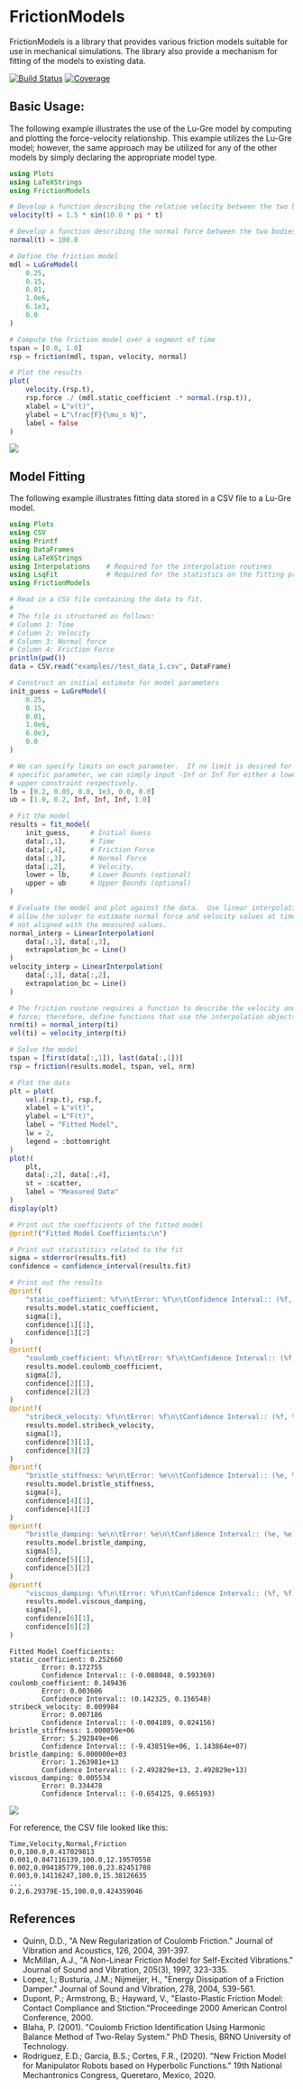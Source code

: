 # FrictionModels
FrictionModels is a library that provides various friction models suitable for use in mechanical simulations.  The library also provide a mechanism for fitting of the models to existing data.

[![Build Status](https://github.com/jchristopherson/FrictionModels.jl/actions/workflows/CI.yml/badge.svg?branch=main)](https://github.com/jchristopherson/FrictionModels.jl/actions/workflows/CI.yml?query=branch%3Amain)
[![Coverage](https://codecov.io/gh/jchristopherson/FrictionModels.jl/branch/main/graph/badge.svg)](https://codecov.io/gh/jchristopherson/FrictionModels.jl)

## Basic Usage:
The following example illustrates the use of the Lu-Gre model by computing and plotting the force-velocity relationship.  This example utilizes the Lu-Gre model; however, the same approach may be utilized for any of the other models by simply declaring the appropriate model type.
```julia
using Plots
using LaTeXStrings
using FrictionModels

# Develop a function describing the relative velocity between the two bodies.
velocity(t) = 1.5 * sin(10.0 * pi * t)

# Develop a function describing the normal force between the two bodies.
normal(t) = 100.0

# Define the friction model
mdl = LuGreModel(
    0.25,
    0.15,
    0.01,
    1.0e6,
    6.1e3,
    0.0
)

# Compute the friction model over a segment of time
tspan = [0.0, 1.0]
rsp = friction(mdl, tspan, velocity, normal)

# Plot the results
plot(
    velocity.(rsp.t), 
    rsp.force ./ (mdl.static_coefficient .* normal.(rsp.t)),
    xlabel = L"v(t)",
    ylabel = L"\frac{F}{\mu_s N}",
    label = false
)
```
![](images/lu_gre_example_plot_1.png?raw=true)

## Model Fitting
The following example illustrates fitting data stored in a CSV file to a Lu-Gre model.
```julia
using Plots
using CSV
using Printf
using DataFrames
using LaTeXStrings
using Interpolations    # Required for the interpolation routines
using LsqFit            # Required for the statistics on the fitting process
using FrictionModels

# Read in a CSV file containing the data to fit.
#
# The file is structured as follows:
# Column 1: Time
# Column 2: Velocity
# Column 3: Normal force
# Column 4: Friction Force
println(pwd())
data = CSV.read("examples//test_data_1.csv", DataFrame)

# Construct an initial estimate for model parameters
init_guess = LuGreModel(
    0.25,
    0.15,
    0.01,
    1.0e6,
    6.0e3,
    0.0
)

# We can specify limits on each parameter.  If no limit is desired for A
# specific parameter, we can simply input -Inf or Inf for either a lower or
# upper constraint respectively.
lb = [0.2, 0.05, 0.0, 1e3, 0.0, 0.0]
ub = [1.0, 0.2, Inf, Inf, Inf, 1.0]

# Fit the model
results = fit_model(
    init_guess,     # Initial Guess
    data[:,1],      # Time
    data[:,4],      # Friction Force
    data[:,3],      # Normal Force
    data[:,2],      # Velocity,
    lower = lb,     # Lower Bounds (optional)
    upper = ub      # Upper Bounds (optional)
)

# Evaluate the model and plot against the data.  Use linear interpolation to 
# allow the solver to estimate normal force and velocity values at time points
# not aligned with the measured values.
normal_interp = LinearInterpolation(
    data[:,1], data[:,3],
    extrapolation_bc = Line()
)
velocity_interp = LinearInterpolation(
    data[:,1], data[:,2],
    extrapolation_bc = Line()
)

# The friction routine requires a function to describe the velocity and normal
# force; therefore, define functions that use the interpolation objects.
nrm(ti) = normal_interp(ti)
vel(ti) = velocity_interp(ti)

# Solve the model
tspan = [first(data[:,1]), last(data[:,1])]
rsp = friction(results.model, tspan, vel, nrm)

# Plot the data
plt = plot(
    vel.(rsp.t), rsp.f,
    xlabel = L"v(t)",
    ylabel = L"F(t)",
    label = "Fitted Model",
    lw = 2,
    legend = :bottomright
)
plot!(
    plt,
    data[:,2], data[:,4],
    st = :scatter,
    label = "Measured Data"
)
display(plt)

# Print out the coefficients of the fitted model
@printf("Fitted Model Coefficients:\n")

# Print out statistitics related to the fit
sigma = stderror(results.fit)
confidence = confidence_interval(results.fit)

# Print out the results
@printf(
    "static_coefficient: %f\n\tError: %f\n\tConfidence Interval:: (%f, %f)\n",
    results.model.static_coefficient,
    sigma[1],
    confidence[1][1],
    confidence[1][2]
)
@printf(
    "coulomb_coefficient: %f\n\tError: %f\n\tConfidence Interval:: (%f, %f)\n",
    results.model.coulomb_coefficient,
    sigma[2],
    confidence[2][1],
    confidence[2][2]
)
@printf(
    "stribeck_velocity: %f\n\tError: %f\n\tConfidence Interval:: (%f, %f)\n",
    results.model.stribeck_velocity,
    sigma[3],
    confidence[3][1],
    confidence[3][2]
)
@printf(
    "bristle_stiffness: %e\n\tError: %e\n\tConfidence Interval:: (%e, %e)\n",
    results.model.bristle_stiffness,
    sigma[4],
    confidence[4][1],
    confidence[4][2]
)
@printf(
    "bristle_damping: %e\n\tError: %e\n\tConfidence Interval:: (%e, %e)\n",
    results.model.bristle_damping,
    sigma[5],
    confidence[5][1],
    confidence[5][2]
)
@printf(
    "viscous_damping: %f\n\tError: %f\n\tConfidence Interval:: (%f, %f)\n",
    results.model.viscous_damping,
    sigma[6],
    confidence[6][1],
    confidence[6][2]
)
```
```text
Fitted Model Coefficients:
static_coefficient: 0.252660
        Error: 0.172755
        Confidence Interval:: (-0.088048, 0.593369)
coulomb_coefficient: 0.149436
        Error: 0.003606
        Confidence Interval:: (0.142325, 0.156548)
stribeck_velocity: 0.009984
        Error: 0.007186
        Confidence Interval:: (-0.004189, 0.024156)
bristle_stiffness: 1.000059e+06
        Error: 5.292849e+06
        Confidence Interval:: (-9.438519e+06, 1.143864e+07)
bristle_damping: 6.000000e+03
        Error: 1.263981e+13
        Confidence Interval:: (-2.492829e+13, 2.492829e+13)
viscous_damping: 0.005534
        Error: 0.334478
        Confidence Interval:: (-0.654125, 0.665193)
```
![](images/lu_gre_fit_example_plot_1.png?raw=true)

For reference, the CSV file looked like this:
```csv
Time,Velocity,Normal,Friction
0,0,100.0,0.417029813
0.001,0.047116139,100.0,12.19570558
0.002,0.094185779,100.0,23.82451708
0.003,0.14116247,100.0,15.38126635
...
0.2,6.29379E-15,100.0,0.424359046
```

## References
- Quinn, D.D., "A New Regularization of Coulomb Friction." Journal of Vibration and Acoustics, 126, 2004, 391-397.
- McMillan, A.J., "A Non-Linear Friction Model for Self-Excited Vibrations." Journal of Sound and Vibration, 205(3), 1997, 323-335.
- Lopez, I.; Busturia, J.M.; Nijmeijer, H., "Energy Dissipation of a Friction Damper." Journal of Sound and Vibration, 278, 2004, 539-561.
- Dupont, P.; Armstrong, B.; Hayward, V., "Elasto-Plastic Friction Model: Contact Compliance and Stiction."Proceedinge 2000 American Control Conference, 2000.
- Blaha, P. (2001). "Coulomb Friction Identification Using Harmonic Balance Method of Two-Relay System." PhD Thesis, BRNO University of Technology.
- Rodriguez, E.D.; Garcia, B.S.; Cortes, F.R., (2020). "New Friction Model for Manipulator Robots based on Hyperbolic Functions." 19th National Mechantronics Congress, Queretaro, Mexico, 2020.

